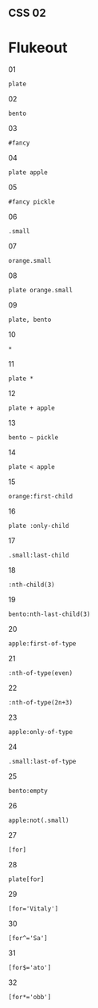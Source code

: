 ## CSS 02

# Flukeout

01

```
plate
```

02

```
bento
```

03

```
#fancy
```

04

```
plate apple
```

05

```
#fancy pickle
```

06

```
.small
```

07

```
orange.small
```

08

```
plate orange.small
```

09

```
plate, bento
```

10

```
*
```

11

```
plate *
```

12

```
plate + apple
```

13

```
bento ~ pickle
```

14

```
plate < apple
```

15

```
orange:first-child
```

16

```
plate :only-child
```

17

```
.small:last-child
```

18

```
:nth-child(3)
```

19

```
bento:nth-last-child(3)
```

20

```
apple:first-of-type
```

21

```
:nth-of-type(even)
```

22

```
:nth-of-type(2n+3)
```

23

```
apple:only-of-type
```

24

```
.small:last-of-type
```

25

```
bento:empty
```

26

```
apple:not(.small)
```

27

```
[for]
```

28

```
plate[for]
```

29

```
[for='Vitaly']
```

30

```
[for^='Sa']
```

31

```
[for$='ato']
```

32

```
[for*='obb']
```
